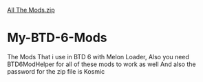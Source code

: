 [All The Mods.zip](https://github.com/Kosmic-Gamer/My-BTD-6-Mods/files/9462224/All.The.Mods.zip)
# My-BTD-6-Mods
The Mods That i use in BTD 6 with Melon Loader, Also you need BTD6ModHelper for all of these mods to work as well
And also the password for the zip file is Kosmic
